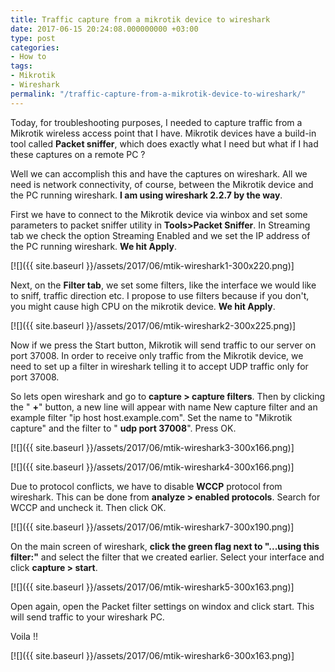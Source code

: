 ```yaml
---
title: Traffic capture from a mikrotik device to wireshark
date: 2017-06-15 20:24:08.000000000 +03:00
type: post
categories:
- How to
tags:
- Mikrotik
- Wireshark
permalink: "/traffic-capture-from-a-mikrotik-device-to-wireshark/"
---
```

Today, for troubleshooting purposes, I needed to capture traffic from a Mikrotik wireless access point that I have. Mikrotik devices have a build-in tool called **Packet sniffer**, which does exactly what I need but what if I had these captures on a remote PC ?

Well we can accomplish this and have the captures on wireshark. All we need is network connectivity, of course, between the Mikrotik device and the PC running wireshark. **I am using wireshark 2.2.7 by the way**.

First we have to connect to the Mikrotik device via winbox and set some parameters to packet sniffer utility in **Tools>Packet Sniffer**. In Streaming tab we check the option Streaming Enabled and we set the IP address of the PC running wireshark. **We hit Apply**.

[![]({{ site.baseurl }}/assets/2017/06/mtik-wireshark1-300x220.png)]

Next, on the **Filter tab**, we set some filters, like the interface we would like to sniff, traffic direction etc. I propose to use filters because if you don't, you might cause high CPU on the mikrotik device. **We hit Apply**.

[![]({{ site.baseurl }}/assets/2017/06/mtik-wireshark2-300x225.png)]

Now if we press the Start button, Mikrotik will send traffic to our server on port 37008. In order to receive only traffic from the Mikrotik device, we need to set up a filter in wireshark telling it to accept UDP traffic only for port 37008.

So lets open wireshark and go to **capture > capture filters**. Then by clicking the " **+**" button, a new line will appear with name New capture filter and an example filter "ip host host.example.com". Set the name to "Mikrotik capture" and the filter to " **udp port 37008**". Press OK.

[![]({{ site.baseurl }}/assets/2017/06/mtik-wireshark3-300x166.png)]

[![]({{ site.baseurl }}/assets/2017/06/mtik-wireshark4-300x166.png)]

Due to protocol conflicts, we have to disable **WCCP** protocol from wireshark. This can be done from **analyze > enabled protocols**. Search for WCCP and uncheck it. Then click OK.

[![]({{ site.baseurl }}/assets/2017/06/mtik-wireshark7-300x190.png)]

On the main screen of wireshark, **click the green flag next to "...using this filter:"** and select the filter that we created earlier. Select your interface and click **capture > start**.

[![]({{ site.baseurl }}/assets/2017/06/mtik-wireshark5-300x163.png)]

Open again, open the Packet filter settings on windox and click start. This will send traffic to your wireshark PC.

Voila !!

[![]({{ site.baseurl }}/assets/2017/06/mtik-wireshark6-300x163.png)]
